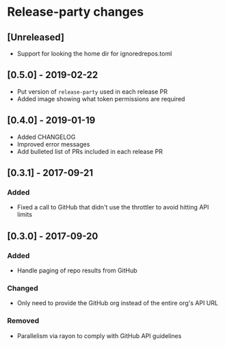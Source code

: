 # Release-party changes

## [Unreleased]

- Support for looking the home dir for ignoredrepos.toml

## [0.5.0] - 2019-02-22
- Put version of `release-party` used in each release PR
- Added image showing what token permissions are required

## [0.4.0] - 2019-01-19
- Added CHANGELOG
- Improved error messages
- Add bulleted list of PRs included in each release PR

## [0.3.1] - 2017-09-21

### Added
- Fixed a call to GitHub that didn't use the throttler to avoid hitting API limits

## [0.3.0] - 2017-09-20

### Added
- Handle paging of repo results from GitHub

### Changed
- Only need to provide the GitHub org instead of the entire org's API URL

### Removed
- Parallelism via rayon to comply with GitHub API guidelines
